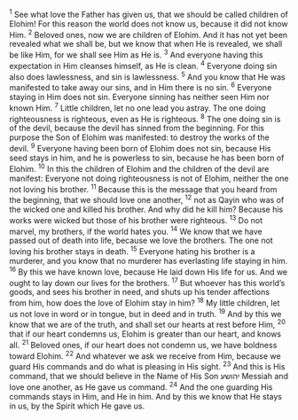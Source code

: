 <sup>1</sup> See what love the Father has given us, that we should be called children of Elohim! For this reason the world does not know us, because it did not know Him.
<sup>2</sup> Beloved ones, now we are children of Elohim. And it has not yet been revealed what we shall be, but we know that when He is revealed, we shall be like Him, for we shall see Him as He is.
<sup>3</sup> And everyone having this expectation in Him cleanses himself, as He is clean.
<sup>4</sup> Everyone doing sin also does lawlessness, and sin is lawlessness.
<sup>5</sup> And you know that He was manifested to take away our sins, and in Him there is no sin.
<sup>6</sup> Everyone staying in Him does not sin. Everyone sinning has neither seen Him nor known Him.
<sup>7</sup> Little children, let no one lead you astray. The one doing righteousness is righteous, even as He is righteous.
<sup>8</sup> The one doing sin is of the devil, because the devil has sinned from the beginning. For this purpose the Son of Elohim was manifested: to destroy the works of the devil.
<sup>9</sup> Everyone having been born of Elohim does not sin, because His seed stays in him, and he is powerless to sin, because he has been born of Elohim.
<sup>10</sup> In this the children of Elohim and the children of the devil are manifest: Everyone not doing righteousness is not of Elohim, neither the one not loving his brother.
<sup>11</sup> Because this is the message that you heard from the beginning, that we should love one another,
<sup>12</sup> not as Qayin who was of the wicked one and killed his brother. And why did he kill him? Because his works were wicked but those of his brother were righteous.
<sup>13</sup> Do not marvel, my brothers, if the world hates you.
<sup>14</sup> We know that we have passed out of death into life, because we love the brothers. The one not loving his brother stays in death.
<sup>15</sup> Everyone hating his brother is a murderer, and you know that no murderer has everlasting life staying in him.
<sup>16</sup> By this we have known love, because He laid down His life for us. And we ought to lay down our lives for the brothers.
<sup>17</sup> But whoever has this world’s goods, and sees his brother in need, and shuts up his tender affections from him, how does the love of Elohim stay in him?
<sup>18</sup> My little children, let us not love in word or in tongue, but in deed and in truth.
<sup>19</sup> And by this we know that we are of the truth, and shall set our hearts at rest before Him,
<sup>20</sup> that if our heart condemns us, Elohim is greater than our heart, and knows all.
<sup>21</sup> Beloved ones, if our heart does not condemn us, we have boldness toward Elohim.
<sup>22</sup> And whatever we ask we receive from Him, because we guard His commands and do what is pleasing in His sight.
<sup>23</sup> And this is His command, that we should believe in the Name of His Son יהושע Messiah and love one another, as He gave us command.
<sup>24</sup> And the one guarding His commands stays in Him, and He in him. And by this we know that He stays in us, by the Spirit which He gave us.

